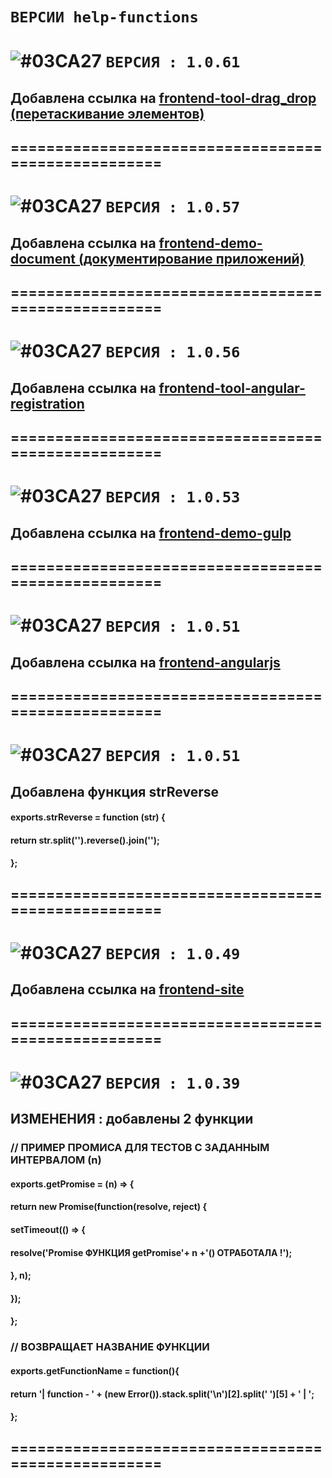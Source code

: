 # `ВЕРСИИ help-functions`

# ![#03CA27](https://placehold.it/20/c5f015/000000?text='') `ВЕРСИЯ : 1.0.61`

## Добавлена ссылка на [frontend-tool-drag_drop (перетаскивание элементов)](https://github.com/vlad-74/frontend-tool-drag_drop)
## ====================================================

# ![#03CA27](https://placehold.it/20/c5f015/000000?text='') `ВЕРСИЯ : 1.0.57`

## Добавлена ссылка на [frontend-demo-document (документирование приложений)](https://github.com/vlad-74/frontend-demo-document)
## ====================================================
# ![#03CA27](https://placehold.it/20/c5f015/000000?text='') `ВЕРСИЯ : 1.0.56`

## Добавлена ссылка на [frontend-tool-angular-registration](https://github.com/vlad-74/frontend-tool-angular-registration)
## ====================================================

# ![#03CA27](https://placehold.it/20/c5f015/000000?text='') `ВЕРСИЯ : 1.0.53`

## Добавлена ссылка на [frontend-demo-gulp](https://github.com/vlad-74/frontend-demo-gulp)
## ====================================================

# ![#03CA27](https://placehold.it/20/c5f015/000000?text='') `ВЕРСИЯ : 1.0.51`

## Добавлена ссылка на [frontend-angularjs](https://github.com/vlad-74/frontend-angularjs)
## ====================================================

# ![#03CA27](https://placehold.it/20/c5f015/000000?text='') `ВЕРСИЯ : 1.0.51`

## Добавлена функция strReverse
#### exports.strReverse = function (str) {
####    return str.split('').reverse().join('');
#### };
## ====================================================

# ![#03CA27](https://placehold.it/20/c5f015/000000?text='') `ВЕРСИЯ : 1.0.49`

## Добавлена ссылка на [frontend-site](https://github.com/vlad-74/frontend-site)
## ====================================================

# ![#03CA27](https://placehold.it/20/c5f015/000000?text='') `ВЕРСИЯ : 1.0.39`

## ИЗМЕНЕНИЯ : добавлены 2 функции

### // ПРИМЕР ПРОМИСА ДЛЯ ТЕСТОВ С ЗАДАНHЫМ ИНТЕРВАЛОМ (n)
#### exports.getPromise = (n) => {
####  return new Promise(function(resolve, reject) {
####    setTimeout(() => {
####         resolve('Promise ФУНКЦИЯ getPromise'+ n +'() ОТРАБОТАЛА !');
####     }, n);
####  });
#### };

### // ВОЗВРАЩАЕТ НАЗВАНИЕ ФУНКЦИИ
#### exports.getFunctionName = function(){
####  return '| function - ' + (new Error()).stack.split('\n')[2].split(' ')[5] + ' | ';
#### };
## ====================================================